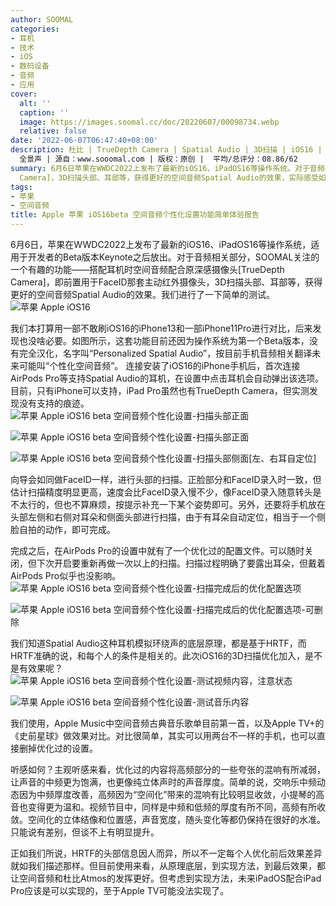 ```yaml
---
author: SOOMAL
categories:
- 耳机
- 技术
- iOS
- 数码设备
- 音频
- 应用
cover:
  alt: ''
  caption: ''
  image: https://images.soomal.cc/doc/20220607/00098734.webp
  relative: false
date: '2022-06-07T06:47:40+08:00'
description: 杜比 | TrueDepth Camera | Spatial Audio | 3D扫描 | iOS16 | Dolby Atmos |
  全景声 | 源自：www.sooomal.com | 版权：原创 |  平均/总评分：08.86/62
summary: 6月6日苹果在WWDC2022上发布了最新的iOS16、iPadOS16等操作系统。对于音频相关部分，SOOMAL关注的一个有趣的功能――搭配耳机时空间音频配合原深感摄像头[TrueDepth
  Camera]，3D扫描头部、耳部等，获得更好的空间音频Spatial Audio的效果，实际感受如何？
tags:
- 苹果
- 空间音频
title: Apple 苹果 iOS16beta 空间音频个性化设置功能简单体验报告
---
```


6月6日，苹果在WWDC2022上发布了最新的iOS16、iPadOS16等操作系统，适用于开发者的Beta版本Keynote之后放出。对于音频相关部分，SOOMAL关注的一个有趣的功能――搭配耳机时空间音频配合原深感摄像头[TrueDepth Camera]，即前置用于FaceID那套主动红外摄像头，3D扫描头部、耳部等，获得更好的空间音频Spatial Audio的效果。我们进行了一下简单的测试。
![苹果 Apple iOS16](https://images.soomal.cc/doc/20220607/00098734.webp)




我们本打算用一部不敢刷iOS16的iPhone13和一部iPhone11Pro进行对比，后来发现也没啥必要。如图所示，这套功能目前还因为操作系统为第一个Beta版本，没有完全汉化，名字叫“Personalized Spatial Audio”，按目前手机音频相关翻译未来可能叫“个性化空间音频”。
连接安装了iOS16的iPhone手机后，首次连接AirPods Pro等支持Spatial Audio的耳机，在设置中点击耳机会自动弹出该选项。目前，只有iPhone可以支持，iPad Pro虽然也有TrueDepth Camera，但实测发现没有支持的痕迹。
![苹果 Apple iOS16 beta 空间音频个性化设置-扫描头部正面](https://images.soomal.cc/doc/20220607/00098735_01.webp)




![苹果 Apple iOS16 beta 空间音频个性化设置-扫描头部正面](https://images.soomal.cc/doc/20220607/00098736_01.webp)




![苹果 Apple iOS16 beta 空间音频个性化设置-扫描头部侧面[左、右耳自定位]](https://images.soomal.cc/doc/20220607/00098737_01.webp)




向导会如同做FaceID一样，进行头部的扫描。正脸部分和FaceID录入时一致，但估计扫描精度明显更高，速度会比FaceID录入慢不少，像FaceID录入随意转头是不太行的，但也不算麻烦，按提示补充一下某个姿势即可。另外，还要将手机放在头部左侧和右侧对耳朵和侧面头部进行扫描，由于有耳朵自动定位，相当于一个侧脸自拍的动作，即可完成。

完成之后，在AirPods Pro的设置中就有了一个优化过的配置文件。可以随时关闭，但下次开启要重新再做一次以上的扫描。扫描过程明确了要露出耳朵，但戴着AirPods Pro似乎也没影响。
![苹果 Apple iOS16 beta 空间音频个性化设置-扫描完成后的优化配置选项](https://images.soomal.cc/doc/20220607/00098738_01.webp)




![苹果 Apple iOS16 beta 空间音频个性化设置-扫描完成后的优化配置选项-可删除](https://images.soomal.cc/doc/20220607/00098739_01.webp)




我们知道Spatial Audio这种耳机模拟环绕声的底层原理，都是基于HRTF，而HRTF准确的说，和每个人的条件是相关的。此次iOS16的3D扫描优化加入，是不是有效果呢？
![苹果 Apple iOS16 beta 空间音频个性化设置-测试视频内容，注意状态](https://images.soomal.cc/doc/20220607/00098740.webp)




![苹果 Apple iOS16 beta 空间音频个性化设置-测试音乐内容](https://images.soomal.cc/doc/20220607/00098741.webp)




我们使用，Apple Music中空间音频古典音乐歌单目前第一首，以及Apple TV+的《史前星球》做效果对比。对比很简单，其实可以用两台不一样的手机，也可以直接删掉优化过的设置。

听感如何？主观听感来看，优化过的内容将高频部分的一些夸张的混响有所减弱，让声音的中频更为饱满，也更像纯立体声时的声音厚度。简单的说，交响乐中频动态因为中频厚度改善，高频因为“空间化”带来的混响有比较明显收敛，小提琴的高音也变得更为温和。视频节目中，同样是中频和低频的厚度有所不同，高频有所收敛。空间化的立体结像和位置感，声音宽度，随头变化等都仍保持在很好的水准。只能说有差别，但谈不上有明显提升。

正如我们所说，HRTF的头部信息因人而异，所以不一定每个人优化前后效果差异就如我们描述那样。但目前使用来看，从原理底层，到实现方法，到最后效果，都让空间音频和杜比Atmos的发挥更好。但考虑到实现方法，未来iPadOS配合iPad Pro应该是可以实现的，至于Apple TV可能没法实现了。